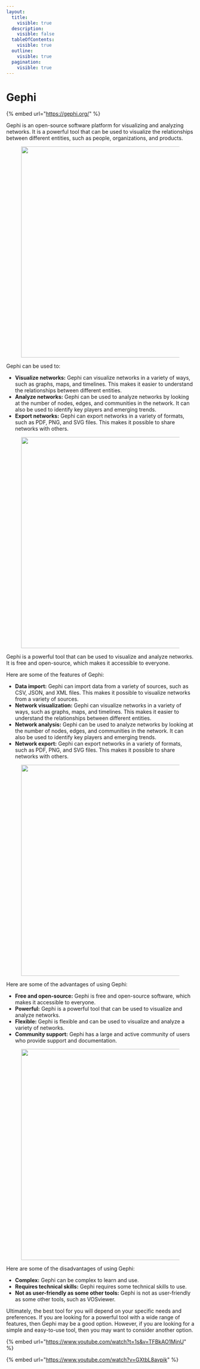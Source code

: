 ```yaml
---
layout:
  title:
    visible: true
  description:
    visible: false
  tableOfContents:
    visible: true
  outline:
    visible: true
  pagination:
    visible: true
---
```


# Gephi

{% embed url="https://gephi.org/" %}

Gephi is an open-source software platform for visualizing and analyzing networks. It is a powerful tool that can be used to visualize the relationships between different entities, such as people, organizations, and products.

<figure><img src="https://gephi.org/css/images/illustrations/home_screenshot.jpg" alt="" width="563"><figcaption></figcaption></figure>

Gephi can be used to:

* **Visualize networks:** Gephi can visualize networks in a variety of ways, such as graphs, maps, and timelines. This makes it easier to understand the relationships between different entities.
* **Analyze networks:** Gephi can be used to analyze networks by looking at the number of nodes, edges, and communities in the network. It can also be used to identify key players and emerging trends.
* **Export networks:** Gephi can export networks in a variety of formats, such as PDF, PNG, and SVG files. This makes it possible to share networks with others.

<figure><img src="https://blogs.library.unt.edu/digital-scholarship/wp-content/uploads/sites/20/2018/05/GephiBig.jpg" alt="" width="563"><figcaption></figcaption></figure>

Gephi is a powerful tool that can be used to visualize and analyze networks. It is free and open-source, which makes it accessible to everyone.

Here are some of the features of Gephi:

* **Data import:** Gephi can import data from a variety of sources, such as CSV, JSON, and XML files. This makes it possible to visualize networks from a variety of sources.
* **Network visualization:** Gephi can visualize networks in a variety of ways, such as graphs, maps, and timelines. This makes it easier to understand the relationships between different entities.
* **Network analysis:** Gephi can be used to analyze networks by looking at the number of nodes, edges, and communities in the network. It can also be used to identify key players and emerging trends.
* **Network export:** Gephi can export networks in a variety of formats, such as PDF, PNG, and SVG files. This makes it possible to share networks with others.

<figure><img src="https://upload.wikimedia.org/wikipedia/commons/6/6d/Gephi_0.9.1_Network_Analysis_and_Visualization_Software.png" alt="" width="563"><figcaption></figcaption></figure>

Here are some of the advantages of using Gephi:

* **Free and open-source:** Gephi is free and open-source software, which makes it accessible to everyone.
* **Powerful:** Gephi is a powerful tool that can be used to visualize and analyze networks.
* **Flexible:** Gephi is flexible and can be used to visualize and analyze a variety of networks.
* **Community support:** Gephi has a large and active community of users who provide support and documentation.

<figure><img src="https://gephi.org/images/screenshots/preview2.png" alt="" width="563"><figcaption></figcaption></figure>

Here are some of the disadvantages of using Gephi:

* **Complex:** Gephi can be complex to learn and use.
* **Requires technical skills:** Gephi requires some technical skills to use.
* **Not as user-friendly as some other tools:** Gephi is not as user-friendly as some other tools, such as VOSviewer.

Ultimately, the best tool for you will depend on your specific needs and preferences. If you are looking for a powerful tool with a wide range of features, then Gephi may be a good option. However, if you are looking for a simple and easy-to-use tool, then you may want to consider another option.

{% embed url="https://www.youtube.com/watch?t=1s&v=TFBkAO1MjnU" %}

{% embed url="https://www.youtube.com/watch?v=GXtbL8avpik" %}
